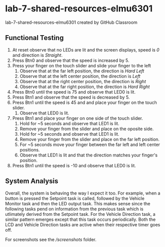 # lab-7-shared-resources-elmu6301
lab-7-shared-resources-elmu6301 created by GitHub Classroom

## Functional Testing
1. At reset observe that no LEDs are lit and the screen displays, speed is *0* and direction is *Straight*. 
2. Press Btn0 and observe that the speed is increased by 5. 
3. Press your finger on the touch slider and slide your finger to the left
	1. Observe that at the far left position, the direction is *Hard Left*
	2. Observe that at the left center position, the direction is *Left*
	3. Observe that at the right center position, the direction is *Right*
	4. Observe that at the far right position, the direction is *Hard Right*
3. Press Btn0 until the speed is 75 and observe that LED0 is lit.
4. Press Btn1 and observe that the speed is decreased by 5. 
5. Press Btn1 until the speed is 45 and and place your finger on the touch slider. 
	1. Observe that LED0 is lit. 
6. Press Btn1 and place your finger on one side of the touch slider. 
	1. Hold for ~5 seconds and observe that LED1 is lit.
	2. Remove your finger from the slider and place on the oposite side. 
	3. Hold for ~5 seconds and observe that LED1 is lit.
	4. Remove your finger from the slider and place on the far left position.
	5. For ~5 seconds move your finger between the far left and left center positions.
	6. Observe that LED1 is lit and that the direction matches your finger's position. 
7. Press Btn1 until the speed is -10 and observe that LED0 is lit. 
    
## System Analysis

Overall, the system is behaving the way I expect it too. For example, when a button is pressed the Setpoint task is called, followed by the Vehicle Monitor task and then the LED output task. This makes sense since the following tasks pend on information from the previous task which is utlimately derived from the Setpoint task. For the Vehicle Direction task, a similar pattern emerges except that this task occurs periodically. Both the LCD and Vehicle Direction tasks are active when their respective timer goes off. 

For screenshots see the _/screenshots_ folder. 
